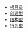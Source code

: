 - [根目录](/README)
- [创建型](/计算机基础/设计模式/创建型设计模式.md)
- [结构型](/计算机基础/设计模式/结构型设计模式.md)
- [行为型](/计算机基础/设计模式/行为型设计模式.md)

